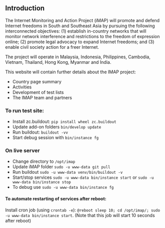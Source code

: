 ## Introduction
The Internet Monitoring and Action Project (iMAP) will promote and defend Internet freedoms in South and Southeast Asia by pursuing the following interconnected objectives: (1) establish in-country networks that will monitor network interference and restrictions to the freedom of expression online; (2) promote legal advocacy to expand Internet freedoms; and (3) enable civil society action for a freer Internet.

The project will operate in Malaysia, Indonesia, Philippines, Cambodia, Vietnam, Thailand, Hong Kong, Myanmar and India.

This website will contain further details about the IMAP project: 
* Country page summary
* Activities
* Development of test lists
* The IMAP team and partners

### To run test site:
- Install zc.buildout: `pip install wheel zc.buildout`
- Update add-on folders `bin/develop update`
- Run buildout: `buildout -vv`
- Start debug session with `bin/instance fg` 

### On live server
- Change directory to `/opt/imap`
- Update iMAP folder `sudo -u www-data git pull`
- Run buildout `sudo -u www-data venv/bin/buildout -v`
- Start/stop services `sudo -u www-data bin/instance start` or `sudo -u www-data bin/instance stop`
- To debug use `sudo -u www-data bin/instance fg`

#### To automate restarting of services after reboot:
 Install cron job (using `crontab -e`): `@reboot sleep 10; cd /opt/imap/; sudo -u www-data bin/instance start`.
(Note that this job will start 10 seconds after reboot)
